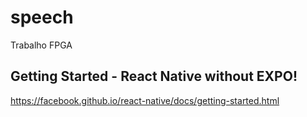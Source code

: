 # speech
Trabalho FPGA

## Getting Started - React Native without EXPO!

https://facebook.github.io/react-native/docs/getting-started.html
